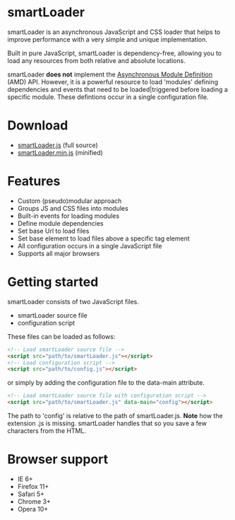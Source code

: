 smartLoader
===========

smartLoader is an asynchronous JavaScript and CSS loader that helps to improve performance with a very simple and unique implementation.

Built in pure JavaScript, smartLoader is dependency-free, allowing you to load any resources from both relative and absolute locations.

smartLoader **does not** implement the [Asynchronous Module Definition](https://github.com/amdjs/amdjs-api/wiki/AMD) (AMD) API. However, it is a powerful resource to load 'modules' defining dependencies and events that need to be loaded|triggered before loading a specific module. These defintions occur in a single configuration file.

Download
===========

* [smartLoader.js](https://github.com/fsevilla/smartLoader/raw/master/smartLoader.js) (full source)
* [smartLoader.min.js](https://github.com/fsevilla/smartLoader/raw/master/smartLoader.min.js) (minified)

Features
===========

* Custom (pseudo)modular approach
* Groups JS and CSS files into modules
* Built-in events for loading modules
* Define module dependencies
* Set base Url to load files
* Set base element to load files above a specific tag element
* All configuration occurs in a single JavaScript file
* Supports all major browsers

Getting started
===========

smartLoader consists of two JavaScript files. 
* smartLoader source file
* configuration script

These files can be loaded as follows:
```html
<!-- Load smartLoader source file -->
<script src="path/to/smartLoader.js"></script>
<!-- Load configuration script -->
<script src="path/to/config.js"></script>
```

or simply by adding the configuration file to the data-main attribute. 
```html
<!-- Load smartLoader source file with configuration script -->
<script src="path/to/smartLoader.js" data-main="config"></script>
```

The path to 'config' is relative to the path of smartLoader.js. **Note** how the extension .js is missing. smartLoader handles that so you save a few characters from the HTML.



Browser support
===========

* IE 6+
* Firefox 11+
* Safari 5+
* Chrome 3+
* Opera 10+
